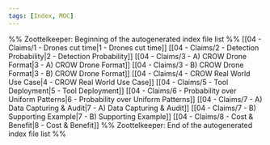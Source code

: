```yaml
---
tags: [Index, MOC]
---
```

%% Zoottelkeeper: Beginning of the autogenerated index file list  %%
 [[04 - Claims/1 - Drones cut time|1 - Drones cut time]]
 [[04 - Claims/2 - Detection Probability|2 - Detection Probability]]
 [[04 - Claims/3 - A) CROW Drone Format|3 - A) CROW Drone Format]]
 [[04 - Claims/3 - B) CROW Drone Format|3 - B) CROW Drone Format]]
 [[04 - Claims/4 - CROW Real World Use Case|4 - CROW Real World Use Case]]
 [[04 - Claims/5 - Tool Deployment|5 - Tool Deployment]]
 [[04 - Claims/6 - Probability over Uniform Patterns|6 - Probability over Uniform Patterns]]
 [[04 - Claims/7 - A) Data Capturing & Audit|7 - A) Data Capturing & Audit]]
 [[04 - Claims/7 - B) Supporting Example|7 - B) Supporting Example]]
 [[04 - Claims/8 - Cost & Benefit|8 - Cost & Benefit]]
%% Zoottelkeeper: End of the autogenerated index file list  %%
